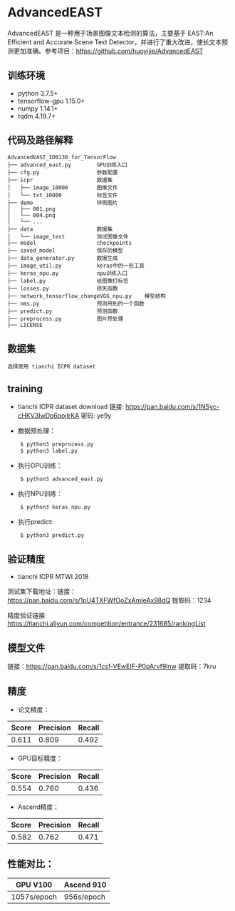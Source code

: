 # AdvancedEAST
AdvancedEAST 是一种用于场景图像文本检测的算法，主要基于 EAST:An Efficient and Accurate Scene Text Detector，并进行了重大改进，使长文本预测更加准确。参考项目：https://github.com/huoyijie/AdvancedEAST

## 训练环境

* python 3.7.5+
* tensorflow-gpu 1.15.0+
* numpy 1.14.1+
* tqdm 4.19.7+

## 代码及路径解释

```
AdvancedEAST_ID0130_for_TensorFlow
├── advanced_east.py		GPU训练入口
├── cfg.py			        参数配置
├── icpr			        数据集
│   ├── image_10000		    图像文件
│   └── txt_10000		    标签文件
├── demo			        样例图片
│   ├── 001.png					
│   └── 004.png
│	└── ...
├── data			        数据集
│   └── image_test		    测试图像文件
├── model                   checkpoints
├── saved_model             保存的模型	
├── data_generator.py       数据生成
├── image_util.py           keras中的一些工具
├── keras_npu.py            npu训练入口
├── label.py                给图像打标签
├── losses.py		        损失函数
├── network_tensorflow_changeVGG_npu.py    模型结构
├── nms.py                  预测用到的一个函数
├── predict.py              预测函数
├── preprocess.py           图片预处理
├── LICENSE
```

## 数据集
```
选择使用 tianchi ICPR dataset
```

## training

* tianchi ICPR dataset download
链接: https://pan.baidu.com/s/1NSyc-cHKV3IwDo6qojIrKA 密码: ye9y    

* 数据预处理：
```bash
    $ python3 preprocess.py   
    $ python3 label.py
   ```
* 执行GPU训练：
```bash
    $ python3 advanced_east.py
```
* 执行NPU训练：
```bash
    $ python3 keras_npu.py
```
* 执行predict:
```bash
    $ python3 predict.py 
```
## 验证精度

* tianchi ICPR MTWI 2018

测试集下载地址：链接：https://pan.baidu.com/s/1pU4TXFWfOoZxAmIeAx98dQ 提取码：1234

精度验证链接: https://tianchi.aliyun.com/competition/entrance/231685/rankingList

## 模型文件

链接：https://pan.baidu.com/s/1csf-VEwEIF-P0pArvf9lnw 
提取码：7kru

## 精度

* 论文精度：

| Score    | Precision  | Recall    | 
| :--------: | ---------- | ------ |
|   0.611  | 0.809     | 0.492     | 

* GPU目标精度：

| Score    | Precision  | Recall    | 
| :--------: | ---------- | ------ |
|   0.554  | 0.760     | 0.436     | 

* Ascend精度：

| Score    | Precision  | Recall    | 
| :--------: | ---------- | ------ |
|   0.582  | 0.762     | 0.471     | 


## 性能对比：

| GPU V100  | Ascend 910 | 
| :--------: | --------| 
|   1057s/epoch  | 956s/epoch   | 


